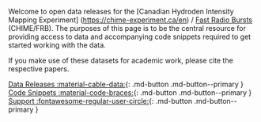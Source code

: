 Welcome to open data releases for the [Canadian Hydroden Intensity Mapping Experiment] (https://chime-experiment.ca/en) / [Fast Radio Bursts](https://chime-experiment.ca/en#a5) (CHIME/FRB). The purposes of this page is to be the central resource for providing access to data and accompanying code snippets required to get started working with the data.

If you make use of these datasets for academic work, please cite the respective papers.



[Data Releases :material-cable-data:](data-releases.md){: .md-button .md-button--primary }
[Code Snippets :material-code-braces:](code.md){: .md-button .md-button--primary }
[Support :fontawesome-regular-user-circle:](support.md){: .md-button .md-button--primary }


